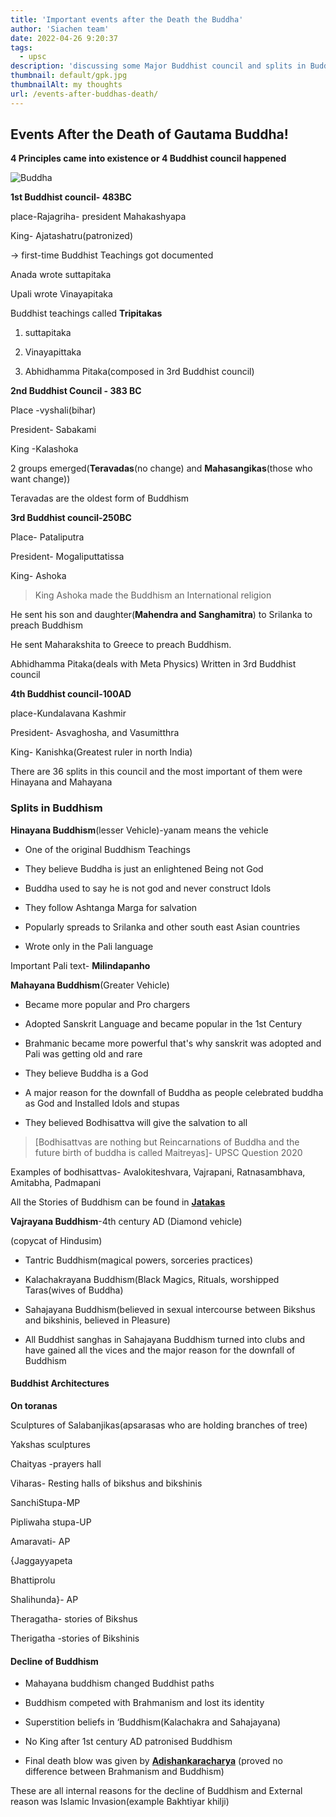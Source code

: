 ```yaml
---
title: 'Important events after the Death the Buddha'
author: 'Siachen team'
date: 2022-04-26 9:20:37
tags:
  - upsc
description: 'discussing some Major Buddhist council and splits in Buddhism and the downfall of Buddhism.'
thumbnail: default/gpk.jpg
thumbnailAlt: my thoughts
url: /events-after-buddhas-death/
---
```


## Events After the Death of Gautama Buddha!

  

**4 Principles came into existence or 4 Buddhist council happened**

  
  ![Buddha](/images/econo/buddha.jpeg)

**1st Buddhist council- 483BC**

  

place-Rajagriha- president Mahakashyapa

King- Ajatashatru(patronized)

  

→ first-time Buddhist Teachings got documented

  

Anada wrote suttapitaka

Upali wrote Vinayapitaka

  

Buddhist teachings called **Tripitakas**

  

1. suttapitaka

2. Vinayapittaka

3. Abhidhamma Pitaka(composed in 3rd Buddhist council)

  
  

**2nd Buddhist Council - 383 BC**

  

Place -vyshali(bihar)

President- Sabakami

King -Kalashoka

  
  

2 groups emerged(**Teravadas**(no change) and **Mahasangikas**(those who want change))

  

Teravadas are the oldest form of Buddhism

  
  

**3rd Buddhist council-250BC**

  

Place- Pataliputra

President- Mogaliputtatissa

King- Ashoka

  

> King Ashoka made the Buddhism an International religion

  

He sent his son and daughter(**Mahendra and Sanghamitra**) to Srilanka to preach Buddhism

  

He sent Maharakshita to Greece to preach Buddhism.

  

Abhidhamma Pitaka(deals with Meta Physics) Written in 3rd Buddhist council

  
  

**4th Buddhist council-100AD**

  

place-Kundalavana Kashmir

President- Asvaghosha, and Vasumitthra

King- Kanishka(Greatest ruler in north India)

  

There are 36 splits in this council and the most important of them were Hinayana and Mahayana

  
  

### Splits in Buddhism

  

**Hinayana Buddhism**(lesser Vehicle)-yanam means the vehicle

  

-   One of the original Buddhism Teachings
    
-   They believe Buddha is just an enlightened Being not God
    
-   Buddha used to say he is not god and never construct Idols
    
-   They follow Ashtanga Marga for salvation
    
-   Popularly spreads to Srilanka and other south east Asian countries
    
-   Wrote only in the Pali language
    

  

Important Pali text- **Milindapanho**

  
  

**Mahayana Buddhism**(Greater Vehicle)

  

-   Became more popular and Pro chargers
    
-   Adopted Sanskrit Language and became popular in the 1st Century
    
-   Brahmanic became more powerful that's why sanskrit was adopted and Pali was getting old and rare
    
-   They believe Buddha is a God
    
-   A major reason for the downfall of Buddha as people celebrated buddha as God and Installed Idols and stupas
    
-   They believed Bodhisattva will give the salvation to all
    

  

> [Bodhisattvas are nothing but Reincarnations of Buddha and the future
> birth of buddha is called Maitreyas]- UPSC Question 2020

  
  

Examples of bodhisattvas- Avalokiteshvara, Vajrapani, Ratnasambhava, Amitabha, Padmapani

  

All the Stories of Buddhism can be found in **[Jatakas](https://www.britannica.com/topic/Jataka#:~:text=Jataka,%20%28Pali%20and%20Sanskrit:,were%20collected%20for%20didactic%20purposes.)**

  
  

**Vajrayana Buddhism**-4th century AD (Diamond vehicle)

(copycat of Hindusim)

  

-   Tantric Buddhism(magical powers, sorceries practices)
    
-   Kalachakrayana Buddhism(Black Magics, Rituals, worshipped Taras(wives of Buddha)
    
-   Sahajayana Buddhism(believed in sexual intercourse between Bikshus and bikshinis, believed in Pleasure)
    
-   All Buddhist sanghas in Sahajayana Buddhism turned into clubs and have gained all the vices and the major reason for the downfall of Buddhism
    

  
  
  

#### Buddhist Architectures

  
  

**On toranas**

Sculptures of Salabanjikas(apsarasas who are holding branches of tree)

Yakshas sculptures

  
  

Chaityas -prayers hall

  

Viharas- Resting halls of bikshus and bikshinis

  
  

SanchiStupa-MP

Pipliwaha stupa-UP

Amaravati- AP

  

{Jaggayyapeta

Bhattiprolu

Shalihunda}- AP

  
  

Theragatha- stories of Bikshus

  

Therigatha -stories of Bikshinis

  
  

#### Decline of Buddhism

  

-   Mahayana buddhism changed Buddhist paths
    
-   Buddhism competed with Brahmanism and lost its identity
    
-   Superstition beliefs in ‘Buddhism(Kalachakra and Sahajayana)
    
-   No King after 1st century AD patronised Buddhism
    
-   Final death blow was given by **[Adishankaracharya](https://en.wikipedia.org/wiki/Shankaracharya)** (proved no difference between Brahmanism and Buddhism)
    

  
  

These are all internal reasons for the decline of Buddhism and External reason was Islamic Invasion(example Bakhtiyar khilji)